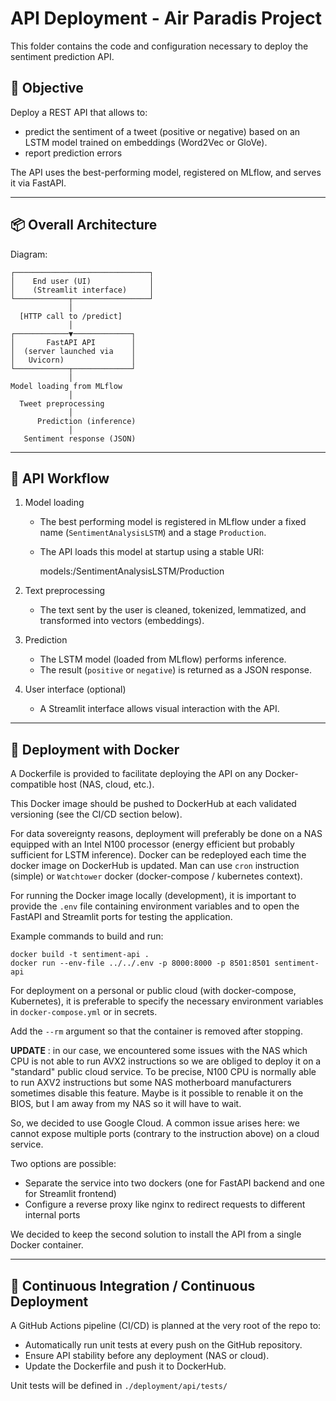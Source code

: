 # API Deployment - Air Paradis Project

This folder contains the code and configuration necessary to deploy the sentiment prediction API.

## 🎯 Objective

Deploy a REST API that allows to:
- predict the sentiment of a tweet (positive or negative) based on an LSTM model trained on embeddings (Word2Vec or GloVe).
- report prediction errors

The API uses the best-performing model, registered on MLflow, and serves it via FastAPI.

---

## 📦 Overall Architecture

Diagram:

    ┌──────────────────────────────┐
    │    End user (UI)             │
    │    (Streamlit interface)     │
    └────────────┬─────────────────┘
                 │
      [HTTP call to /predict]
                 │
    ┌────────────▼─────────────┐
    │       FastAPI API        │
    │  (server launched via    │
    │   Uvicorn)               │
    └────────────┬─────────────┘
                 │
    Model loading from MLflow
                 │
      Tweet preprocessing
                 │
          Prediction (inference)
                 │
       Sentiment response (JSON)

---

## 🧪 API Workflow

1. Model loading
   - The best performing model is registered in MLflow under a fixed name (`SentimentAnalysisLSTM`) and a stage `Production`.
   - The API loads this model at startup using a stable URI:
     
     models:/SentimentAnalysisLSTM/Production

2. Text preprocessing
   - The text sent by the user is cleaned, tokenized, lemmatized, and transformed into vectors (embeddings).

3. Prediction
   - The LSTM model (loaded from MLflow) performs inference.
   - The result (`positive` or `negative`) is returned as a JSON response.

4. User interface (optional)
   - A Streamlit interface allows visual interaction with the API.

---

## 🐳 Deployment with Docker

A Dockerfile is provided to facilitate deploying the API on any Docker-compatible host (NAS, cloud, etc.).

This Docker image should be pushed to DockerHub at each validated versioning (see the CI/CD section below).

For data sovereignty reasons, deployment will preferably be done on a NAS equipped with an Intel N100 processor (energy efficient but probably sufficient for LSTM inference).
Docker can be redeployed each time the docker image on DockerHub is updated. Man can use `cron` instruction (simple) or `Watchtower` docker (docker-compose / kubernetes context).

For running the Docker image locally (development), it is important to provide the `.env` file containing environment variables and to open the FastAPI and Streamlit ports for testing the application.

Example commands to build and run:

    docker build -t sentiment-api .
    docker run --env-file ../../.env -p 8000:8000 -p 8501:8501 sentiment-api

For deployment on a personal or public cloud (with docker-compose, Kubernetes), it is preferable to specify the necessary environment variables in `docker-compose.yml` or in secrets.

Add the `--rm` argument so that the container is removed after stopping.

**UPDATE** : in our case, we encountered some issues with the NAS which CPU is not able to run AVX2 instructions so we are obliged to deploy it on a "standard" public cloud service. To be precise, N100 CPU is normally able to run AXV2 instructions but some NAS motherboard manufacturers sometimes disable this feature. Maybe is it possible to renable it on the BIOS, but I am away from my NAS so it will have to wait.

So, we decided to use Google Cloud. A common issue arises here: we cannot expose multiple ports (contrary to the instruction above) on a cloud service.

Two options are possible:

- Separate the service into two dockers (one for FastAPI backend and one for Streamlit frontend)
- Configure a reverse proxy like nginx to redirect requests to different internal ports

We decided to keep the second solution to install the API from a single Docker container.

---

## 🔁 Continuous Integration / Continuous Deployment

A GitHub Actions pipeline (CI/CD) is planned at the very root of the repo to:

- Automatically run unit tests at every push on the GitHub repository.
- Ensure API stability before any deployment (NAS or cloud).
- Update the Dockerfile and push it to DockerHub.

Unit tests will be defined in `./deployment/api/tests/`

